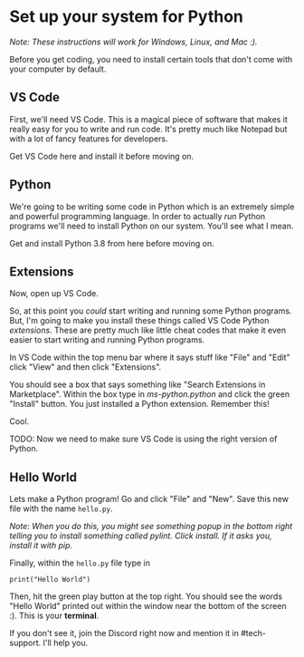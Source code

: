 # Set up your system for Python
*Note: These instructions will work for Windows, Linux, and Mac :).*

Before you get coding, you need to install certain tools that don't come with your computer by default.

## VS Code
First, we'll need VS Code. This is a magical piece of software that makes it really easy for you to write and run code. It's pretty much like Notepad but with a lot of fancy features for developers.

Get VS Code here and install it before moving on.

## Python
We're going to be writing some code in Python which is an extremely simple and powerful programming language. In order to actually *run* Python programs we'll need to install Python on our system. You'll see what I mean.

Get and install Python 3.8 from here before moving on.

## Extensions
Now, open up VS Code. 

So, at this point you *could* start writing and running some Python programs. But, I'm going to make you install these things called VS Code Python *extensions*. These are pretty much like little cheat codes that make it even easier to start writing and running Python programs.

In VS Code within the top menu bar where it says stuff like "File" and "Edit" click "View" and then click "Extensions". 

You should see a box that says something like "Search Extensions in Marketplace". Within the box type in *ms-python.python* and click the green "Install" button. You just installed a Python extension. Remember this!

Cool.

TODO: Now we need to make sure VS Code is using the right version of Python. 

## Hello World

Lets make a Python program! Go and click "File" and "New". Save this new file with the name `hello.py`. 

*Note: When you do this, you might see something popup in the bottom right telling you to install something called pylint. Click install. If it asks you, install it with pip*.

Finally, within the `hello.py` file type in 

    print("Hello World")
Then, hit the green play button at the top right. You should see the words "Hello World" printed out within the window near the bottom of the screen :). This is your **terminal**.

If you don't see it, join the Discord right now and mention it in #tech-support. I'll help you.